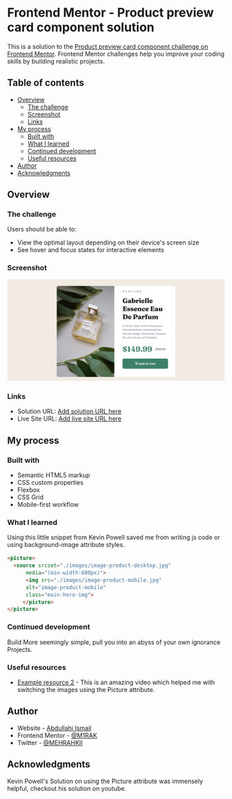# Frontend Mentor - Product preview card component solution

This is a solution to the [Product preview card component challenge on Frontend Mentor](https://www.frontendmentor.io/challenges/product-preview-card-component-GO7UmttRfa). Frontend Mentor challenges help you improve your coding skills by building realistic projects. 

## Table of contents

- [Overview](#overview)
  - [The challenge](#the-challenge)
  - [Screenshot](#screenshot)
  - [Links](#links)
- [My process](#my-process)
  - [Built with](#built-with)
  - [What I learned](#what-i-learned)
  - [Continued development](#continued-development)
  - [Useful resources](#useful-resources)
- [Author](#author)
- [Acknowledgments](#acknowledgments)

## Overview

### The challenge

Users should be able to:

- View the optimal layout depending on their device's screen size
- See hover and focus states for interactive elements

### Screenshot

![](./screenshot.png)


### Links

- Solution URL: [Add solution URL here](https://your-solution-url.com)
- Live Site URL: [Add live site URL here](https://your-live-site-url.com)

## My process

### Built with

- Semantic HTML5 markup
- CSS custom properties
- Flexbox
- CSS Grid
- Mobile-first workflow

### What I learned

Using this little snippet from Kevin Powell saved me from writing js code or using background-image attribute styles.
```html
<picture>
  <source srcset="./images/image-product-desktop.jpg" 
      media="(min-width:600px)">
      <img src="./images/image-product-mobile.jpg"
      alt="image-product-mobile" 
      class="main-hero-img">
     </picture>
</picture>
```


### Continued development
Build More seemingly simple, pull you into an abyss of your own ignorance Projects.

### Useful resources
- [Example resource 2](https://www.example.com) - This is an amazing video which helped me with switching the images using the Picture attribute. 

## Author

- Website - [Abdullahi Ismail](https://www.ara-portfolio.vercel.app)
- Frontend Mentor - [@M1RAK](https://www.frontendmentor.io/profile/M1RAK)
- Twitter - [@MEHRAHKII](https://www.twitter.com/@MEHRAHKII)

## Acknowledgments

Kevin Powell's Solution on using the Picture attribute was immensely helpful,
checkout his solution on youtube.
